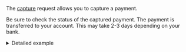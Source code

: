 The
[capture](https://developer.vippsmobilepay.com/api/epayment/#tag/AdjustPayments/operation/capturePayment) request
allows you to capture a payment.

Be sure to check the status of the captured payment.
The payment is transferred to your account. This may take 2-3 days depending on your bank.

<details>
<summary>Detailed example</summary>
<div>

[`POST:/epayment/v1/payments/{reference}/capture`](https://developer.vippsmobilepay.com/api/epayment/#tag/AdjustPayments/operation/capturePayment)

With body:

```json
{
  "modificationAmount": {
    "value": 10000,
    "currency": "NOK"
  }
}
```

</div>
</details>
